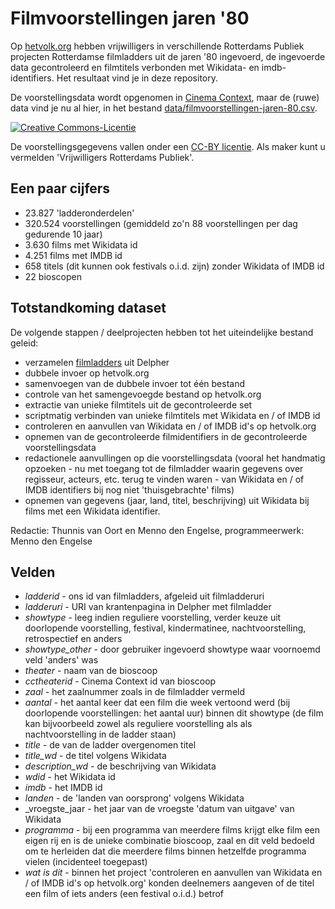 # Filmvoorstellingen jaren '80

Op [hetvolk.org](https://hetvolk.org/) hebben vrijwilligers in verschillende Rotterdams Publiek projecten Rotterdamse filmladders uit de jaren '80 ingevoerd, de ingevoerde data gecontroleerd en filmtitels verbonden met Wikidata- en imdb-identifiers. Het resultaat vind je in deze repository.

De voorstellingsdata wordt opgenomen in [Cinema Context](http://www.cinemacontext.nl), maar de (ruwe) data vind je nu al hier, in het bestand [data/filmvoorstellingen-jaren-80.csv](data/filmvoorstellingen-jaren-80.csv).

<a rel="license" href="http://creativecommons.org/licenses/by/4.0/"><img alt="Creative Commons-Licentie" style="border-width:0" src="https://i.creativecommons.org/l/by/4.0/88x31.png" /></a>

De voorstellingsgegevens vallen onder een <a rel="license" href="http://creativecommons.org/licenses/by/4.0/">CC-BY licentie</a>. Als maker kunt u vermelden 'Vrijwilligers Rotterdams Publiek'.


## Een paar cijfers

- 23.827 'ladderonderdelen'
- 320.524 voorstellingen (gemiddeld zo'n 88 voorstellingen per dag gedurende 10 jaar)
- 3.630 films met Wikidata id
- 4.251 films met IMDB id
- 658 titels (dit kunnen ook festivals o.i.d. zijn) zonder Wikidata of IMDB id
- 22 bioscopen


## Totstandkoming dataset

De volgende stappen / deelprojecten hebben tot het uiteindelijke bestand geleid:

- verzamelen [filmladders](data/filmladders-jaren-80.csv) uit Delpher
- dubbele invoer op hetvolk.org
- samenvoegen van de dubbele invoer tot één bestand
- controle van het samengevoegde bestand op hetvolk.org
- extractie van unieke filmtitels uit de gecontroleerde set
- scriptmatig verbinden van unieke filmtitels met Wikidata en / of IMDB id
- controleren en aanvullen van Wikidata en / of IMDB id's op hetvolk.org
- opnemen van de gecontroleerde filmidentifiers in de gecontroleerde voorstellingsdata
- redactionele aanvullingen op die voorstellingsdata (vooral het handmatig opzoeken - nu met toegang tot de filmladder waarin gegevens over regisseur, acteurs, etc. terug te vinden waren - van Wikidata en / of IMDB identifiers bij nog niet 'thuisgebrachte' films)
- opnemen van gegevens (jaar, land, titel, beschrijving) uit Wikidata bij films met een Wikidata identifier.

Redactie: Thunnis van Oort en Menno den Engelse, programmeerwerk: Menno den Engelse 


## Velden

- _ladderid_ - ons id van filmladders, afgeleid uit filmladderuri
- _ladderuri_ - URI van krantenpagina in Delpher met filmladder
- _showtype_ - leeg indien reguliere voorstelling, verder keuze uit doorlopende voorstelling, festival, kindermatinee, nachtvoorstelling, retrospectief en anders
- _showtype\_other_ - door gebruiker ingevoerd showtype waar voornoemd veld 'anders' was
- _theater_ - naam van de bioscoop
- _cctheaterid_ - Cinema Context id van bioscoop
- _zaal_ - het zaalnummer zoals in de filmladder vermeld
- _aantal_ - het aantal keer dat een film die week vertoond werd (bij doorlopende voorstellingen: het aantal uur) binnen dit showtype (de film kan bijvoorbeeld zowel als reguliere voorstelling als als nachtvoorstelling in de ladder staan)
- _title_ - de van de ladder overgenomen titel
- _title\_wd_ - de titel volgens Wikidata
- _description\_wd_ - de beschrijving van Wikidata
- _wdid_ - het Wikidata id
- _imdb_ - het IMDB id
- _landen_ - de 'landen van oorsprong' volgens Wikidata
- _vroegste\_jaar - het jaar van de vroegste 'datum van uitgave' van Wikidata
- _programma_ - bij een programma van meerdere films krijgt elke film een eigen rij en is de unieke combinatie bioscoop, zaal en dit veld bedoeld om te herleiden dat die meerdere films binnen hetzelfde programma vielen (incidenteel toegepast) 
- _wat is dit_ - binnen het project 'controleren en aanvullen van Wikidata en / of IMDB id's op hetvolk.org' konden deelnemers aangeven of de titel een film of iets anders (een festival o.i.d.) betrof


